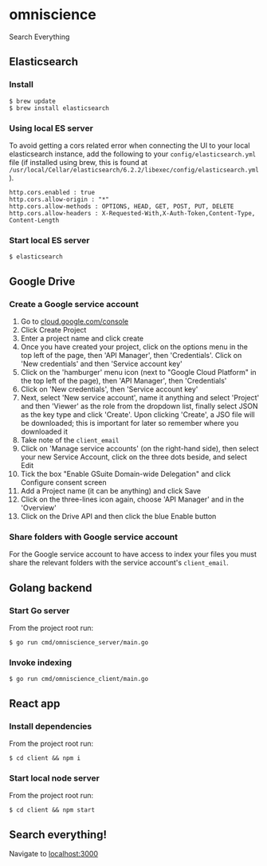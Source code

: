 # omniscience
Search Everything

## Elasticsearch

### Install

```
$ brew update
$ brew install elasticsearch
```

### Using local ES server

To avoid getting a cors related error when connecting the UI to your local elasticsearch instance, add the following to your `config/elasticsearch.yml` file (if installed using brew, this is found at `/usr/local/Cellar/elasticsearch/6.2.2/libexec/config/elasticsearch.yml`).

```
http.cors.enabled : true  
http.cors.allow-origin : "*"
http.cors.allow-methods : OPTIONS, HEAD, GET, POST, PUT, DELETE
http.cors.allow-headers : X-Requested-With,X-Auth-Token,Content-Type, Content-Length
```

### Start local ES server

```
$ elasticsearch
```

## Google Drive

### Create a Google service account

1. Go to [cloud.google.com/console](cloud.google.com/console)
2. Click Create Project
3. Enter a project name and click create
4. Once you have created your project, click on the options menu in the top left of the page, then 'API Manager', then 'Credentials'. Click on 'New credentials' and then 'Service account key'
5. Click on the 'hamburger' menu icon (next to "Google Cloud Platform" in the top left of the page), then 'API Manager', then 'Credentials'
6. Click on 'New credentials', then 'Service account key'
7. Next, select 'New service account', name it anything and select 'Project' and then 'Viewer' as the role from the dropdown list, finally select JSON as the key type and click 'Create'. Upon clicking 'Create', a JSO file will be downloaded; this is important for later so remember where you downloaded it
8. Take note of the `client_email`
8. Click on 'Manage service accounts' (on the right-hand side), then select your new Service Account, click on the three dots beside, and select Edit
9. Tick the box "Enable GSuite Domain-wide Delegation" and click Configure consent screen
10. Add a Project name (it can be anything) and click Save
11. Click on the three-lines icon again, choose 'API Manager' and in the 'Overview'
12. Click on the Drive API and then click the blue Enable button

### Share folders with Google service account

For the Google service account to have access to index your files you must share the relevant folders with the service account's `client_email`.

## Golang backend

### Start Go server

From the project root run:

```
$ go run cmd/omniscience_server/main.go
```

### Invoke indexing

```
$ go run cmd/omniscience_client/main.go
```

## React app

### Install dependencies

From the project root run:

```
$ cd client && npm i
```

### Start local node server

From the project root run:

```
$ cd client && npm start
```

## Search everything!

Navigate to [localhost:3000](localhost:3000)
